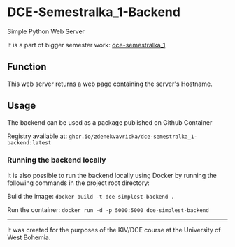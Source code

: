 # DCE-Semestralka_1-Backend
Simple Python Web Server

It is a part of bigger semester work: [dce-semestralka_1](https://github.com/ZdenekVavricka/dce-semestralka_1.git)

## Function
This web server returns a web page containing the server's Hostname.

## Usage
The backend can be used as a package published on Github Container 

Registry available at: `ghcr.io/zdenekvavricka/dce-semestralka_1-backend:latest`

### Running the backend locally
It is also possible to run the backend locally using Docker by running the following commands in the project root directory:

Build the image: `docker build -t dce-simplest-backend .`

Run the container: `docker run -d -p 5000:5000 dce-simplest-backend`

---

It was created for the purposes of the KIV/DCE course at the University of West Bohemia. 
